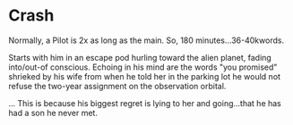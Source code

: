 # Crash

Normally, a Pilot is 2x as long as the main. So, 180 minutes...36-40kwords.

Starts with him in an escape pod hurling toward the alien planet, fading into/out-of conscious. Echoing in his mind are the words "you promised" shrieked by his wife from when he told her in the parking lot he would not refuse the two-year assignment on the observation orbital.

... This is because his biggest regret is lying to her and going...that he has had a son he never met.
